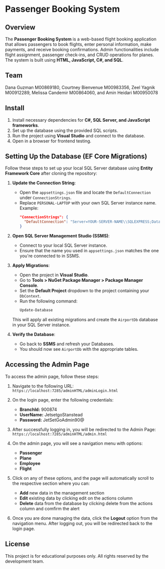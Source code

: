 # Passenger Booking System

## Overview
The **Passenger Booking System** is a web-based flight booking application that allows passengers to book flights, enter personal information, make payments, and receive booking confirmations. Admin functionalities include flight assignment, passenger check-ins, and CRUD operations for planes. The system is built using **HTML, JavaScript, C#, and SQL**.

## Team 
Dana Guzman M00869180, Courtney Bienvenue M00983356, Zeel Yagnik M00912289, Melissa Candemir M00864060, and Amin Heidari M00950078

## Install
1. Install necessary dependencies for **C#, SQL Server, and JavaScript frameworks**.
2. Set up the database using the provided SQL scripts.
3. Run the project using **Visual Studio** and connect to the database.
4. Open in a browser for frontend testing.
   
## Setting Up the Database (EF Core Migrations)
Follow these steps to set up your local SQL Server database using **Entity Framework Core** after cloning the repository:

1. **Update the Connection String**:
   - Open the `appsettings.json` file and locate the `DefaultConnection` under `ConnectionStrings`.
   - Replace `PERSONAL-LAPTOP` with your own SQL Server instance name.
     Example:
     ```json
     "ConnectionStrings": {
       "DefaultConnection": "Server=YOUR-SERVER-NAME\\SQLEXPRESS;Database=AirportDb;Trusted_Connection=True;TrustServerCertificate=True;"
     }
     ```
2. **Open SQL Server Management Studio (SSMS)**:
   - Connect to your local SQL Server instance.
   - Ensure that the name you used in `appsettings.json` matches the one you're connected to in SSMS.

3. **Apply Migrations**:
   - Open the project in **Visual Studio**.
   - Go to **Tools > NuGet Package Manager > Package Manager Console**.
   - Set the **Default Project** dropdown to the project containing your `DbContext`.
   - Run the following command:
     ```powershell
     Update-Database
     ```
   This will apply all existing migrations and create the `AirportDb` database in your SQL Server instance.

4. **Verify the Database**:
   - Go back to **SSMS** and refresh your Databases.
   - You should now see `AirportDb` with the appropriate tables.

## Accessing the Admin Page
To access the admin page, follow these steps:

1. Navigate to the following URL:  
   `https://localhost:7285/adminHTML/adminLogin.html`

2. On the login page, enter the following credentials:
   - **BranchId:** 900874
   - **UserName:** JetsetgoStanstead
   - **Password:** JetSetGoAdmin90@

3. After successfully logging in, you will be redirected to the Admin Page:  
   `https://localhost:7285/adminHTML/admin.html`

4. On the admin page, you will see a navigation menu with options:  
   - **Passenger**  
   - **Plane**  
   - **Employee**  
   - **Flight**  

5. Click on any of these options, and the page will automatically scroll to the respective section where you can:
   - **Add** new data in the management section
   - **Edit** existing data by clicking edit on the actions column
   - **Delete** data from the database by clicking delete from the actions column and comfirm the alert

6. Once you are done managing the data, click the **Logout** option from the navigation menu. After logging out, you will be redirected back to the login page.

## License
This project is for educational purposes only. All rights reserved by the development team.

